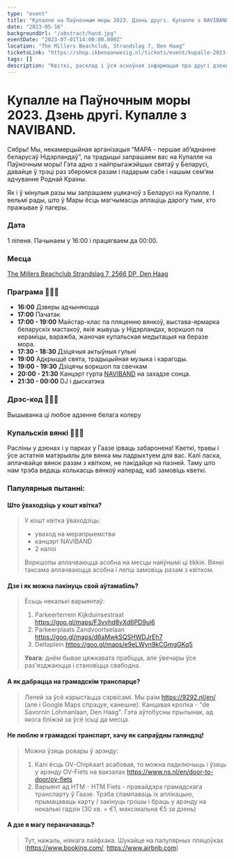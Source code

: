 ```yaml
---
type: "event"
title: "Купалле на Паўночным моры 2023. Дзень другі. Купалле з NAVIBAND."
date: "2023-05-16"
backgroundUrl: "/abstract/hand.jpg"
eventDate: "2023-07-01T14:00:00.000Z"
location: "The Millers Beachclub, Strandslag 7, Den Haag"
ticketsLink: "https://shop.ikbenaanwezig.nl/tickets/event/kupalle-2023-early-birds"
tags: []
description: "Квіткі, расклад і ўся асноўная інфармацыя пра другі дзень фестываля беларускай культуры «Купалле на Паўночным моры 2023» з Naviband"
---
```


# Купалле на Паўночным моры 2023. Дзень другі. Купалле з NAVIBAND.

Сябры! Мы, некамерцыйная арганізацыя “МАРА - першае аб’яднанне беларусаў Нідэрландаў”, па традыцыі запрашаем вас на Купалле на Паўночным моры!
Гэта адно з найпрыгажэйшых святаў у Беларусі, давайце ў трэці раз збяромся разам і падарым сабе і нашым сем’ям адчуванне Роднай Краіны.

Як і ў мінулыя разы мы запрашаем уцякачоў з Беларусі на Купалле. І вельмі рады, што ў Мары ёсць магчымасць аплаціць дарогу тым, хто пражывае ў лагеры.

### Дата
1 ліпеня. Пачынаем у 16:00 і працягваем да 00:00.

### Месца
[The Millers Beachclub
Strandslag 7, 2566 DP, Den Haag](https://maps.app.goo.gl/Dach3XgMAyCrBrMRA?g_st=ic)

### Праграма 🌿🌿🌿
- **16:00** Дзверы адчыняюцца
- **17:00** Пачатак
- **17:00 - 19:00** Майстар-клас па пляценню вянкоў, выстава-ярмарка беларускіх мастакоў, якія жывуць у Нідэрландах, воркшоп па кераміцы, варажба, жаночая купальская медытацыя на беразе мора.
- **17:30 - 18:30** Дзіцячыя актыўныя гульні
- **19:00** Адкрыццё свята, традыцыйная музыка і карагоды.
- **19:00 - 19:30** Дзіцячы воркшоп па свечкам
- **20:00 - 21:30** Канцэрт гурта [NAVIBAND](https://www.instagram.com/naviband/) на захадзе сонца.
- **21:30 - 00:00** DJ і дыскатэка

### Дрэс-код 🤍🤍🤍
Вышыванка ці любое адзенне белага колеру

### Купальскія вянкі 🌾🌾🌾
Расліны у дзюнах і у парках у Гаазе ірваць забаронена! 
Кветкі, травы і ўсе астатнія матэрыялы для вянка мы падрыхтуем для вас. 
Калі ласка, аплачвайце вянок разам з квітком, не пакідайце на пазней. Таму што нам трэба ведаць колькасць вянкоў наперад, каб замовіць кветкі.

### Папулярныя пытанні:

#### Што ўваходзіць у кошт квітка?
> У кошт квітка ўваходзіць:
> * уваход на мерапрыемства
> * канцэрт NAVIBAND
> * 2 напоі
>
> Воркшопы аплачваюцца асобна на месцы наяўнымі ці tikkie. Вянкі таксама аплачваюцца асобна і лепш замовіць разам з квітком.

#### Дзе і як можна пакінуць свой аўтамабіль?
> Ёсьць некалькі варыянтаў:
> 1. Parkeerterrein Kijkduinsestraat <https://goo.gl/maps/F3vvhd8vXd6PD9uj6> 
> 1. Parkeerplaats Zandvoortselaan <https://goo.gl/maps/d6aMwkSQSHWDJrEh7> 
> 1. Deltaplein <https://goo.gl/maps/e9eLWyn9kCGmgGKq5> 
>
> **Увага**: днём бывае цяжкавата прабіцца, але ўвечары ўсе раз'язджаюцца і становіцца свабодна.

#### А як дабрацца на грамадскім транспарце?
> Лепей за ўсё карыстацца сэрвісамі. Мы раім <https://9292.nl/en/> (але і Google Maps спрацуе, канешне). Канцавая кропка - "de Savornin Lohmanlaan, Den Haag". Гэта аўтобусны прыпынак, ад якога бліжэй за ўсё ісьці да месца.

#### Не люблю я грамадскі транспарт, хачу як сапраўдны галяндэц!
> Можна ўзяць ровары ў арэнду:
> 1. Калі ёсць OV-Chipkaart асабовая, то можна падключыць і ўзяць у арэнду OV-Fiets на вакзалах <https://www.ns.nl/en/door-to-door/ov-fiets> 
> 1. Варыянт ад HTM - HTM Fiets - правайдэра грамадскага транспарту ў Гаазе. Трэба спампаваць іх аплікацыю, прымацаваць карту / закінуць грошы і браць у арэнду на некалькі гадзін (30 хв. = €1, максімальна €5 за дзень)

#### А дзе я магу пераначаваць?
> Тут, нажаль, ніякага лайфхака. Шукайце на папулярных пляцоўках (<https://www.booking.com/>, <https://www.airbnb.com>)
